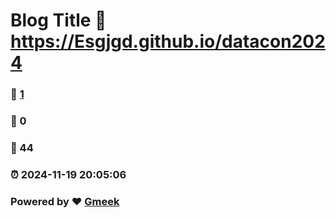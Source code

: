 # Blog Title :link: https://Esgjgd.github.io/datacon2024 
### :page_facing_up: [1](https://Esgjgd.github.io/datacon2024/tag.html) 
### :speech_balloon: 0 
### :hibiscus: 44 
### :alarm_clock: 2024-11-19 20:05:06 
### Powered by :heart: [Gmeek](https://github.com/Meekdai/Gmeek)
